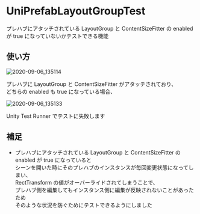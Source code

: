 # UniPrefabLayoutGroupTest

プレハブにアタッチされている LayoutGroup と ContentSizeFitter の enabled が true になっていないかテストできる機能

## 使い方

![2020-09-06_135114](https://user-images.githubusercontent.com/6134875/92318495-18a50180-f048-11ea-83fc-d0f23a3408a3.png)

プレハブに LayoutGroup と ContentSizeFitter がアタッチされており、  
どちらの enabled も true になっている場合、  

![2020-09-06_135133](https://user-images.githubusercontent.com/6134875/92318496-193d9800-f048-11ea-9f24-fa0146db2a28.png)

Unity Test Runner でテストに失敗します  

## 補足

* プレハブにアタッチされている LayoutGroup と ContentSizeFitter の enabled が true になっていると  
シーンを開いた時にそのプレハブのインスタンスが毎回変更状態になってしまい、  
RectTransform の値がオーバーライドされてしまうことで、  
プレハブ側を編集してもインスタンス側に編集が反映されないことがあったため  
そのような状況を防ぐためにテストできるようにしました  
